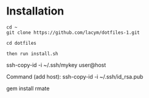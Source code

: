 # Installation
```
cd ~
git clone https://github.com/lacym/dotfiles-1.git

cd dotfiles

then run install.sh
```

ssh-copy-id -i ~/.ssh/mykey user@host

Command (add host):
ssh-copy-id -i ~/.ssh/id_rsa.pub 


gem install rmate
